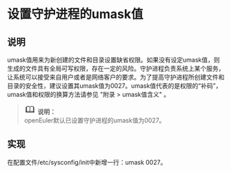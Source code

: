 # 设置守护进程的umask值<a name="ZH-CN_TOPIC_0192977550"></a>

## 说明<a name="zh-cn_topic_0152099760_s4fa353681bd7456886eb6e0f08b6c15c"></a>

umask值用来为新创建的文件和目录设置缺省权限。如果没有设定umask值，则生成的文件具有全局可写权限，存在一定的风险。守护进程负责系统上某个服务，让系统可以接受来自用户或者是网络客户的要求。为了提高守护进程所创建文件和目录的安全性，建议设置其umask值为0027。umask值代表的是权限的“补码”，umask值和权限的换算方法请参见 "附录 > umask值含义" 。

>![](./public_sys-resources/icon-note.gif) **说明：**   
>openEuler默认已设置守护进程的umask值为0027。  

## 实现<a name="zh-cn_topic_0152099760_sc90ceeadeac64151a3ded98010e6df3a"></a>

在配置文件/etc/sysconfig/init中新增一行：umask  0027。

